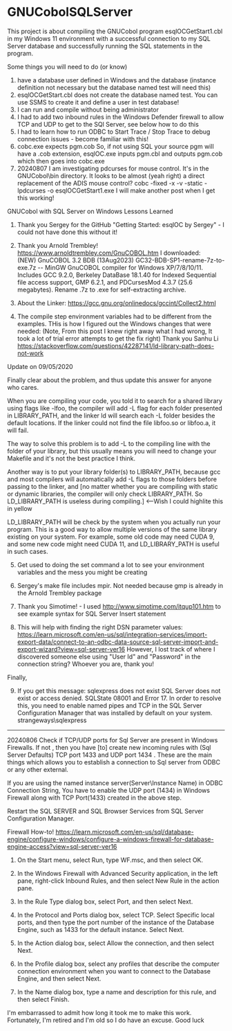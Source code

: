 # GNUCobolSQLServer

This project is about compiling the GNUCobol program esqlOCGetStart1.cbl in my Windows 11 environment with a successful connection to my SQL Server database and successfully running the SQL statements in the program.

Some things you will need to do (or know)
1.  have a database user defined in Windows and the database (instance definition not necessary but the database named test will need this)
2.  esqlOCGetStart.cbl does not create the database named test.  You can use SSMS to create it and define a user in test database!
3.  I can run and compile without being administrator
4.  I had to add two inbound rules in the Windows Defender firewall to allow TCP and UDP to get to the SQl Server, see below how to do this
5.  I had to learn how to run ODBC to Start Trace / Stop Trace to debug connection issues -  become familiar with this!
6.  cobc.exe expects pgm.cob  So, if not using SQL your source pgm will have a .cob extension, esqlOC.exe inputs pgm.cbl and outputs pgm.cob which then goes into cobc.exe
7.  20240807 I am investigating pdcurses for mouse control.  It's in the GNUCobol\bin directory.  It looks to be almost (yeah right) a direct replacement of the ADIS mouse control?  cobc -fixed -x -v -static -lpdcurses -o esqlOCGetStart1.exe  I will make another post when I get this working!

 
GNUCobol with SQL Server on Windows
Lessons Learned
1. Thank you Sergey for the GitHub "Getting Started: esqlOC by Sergey" - I could not have done this without it!

2. Thank you Arnold Trembley!  https://www.arnoldtrembley.com/GnuCOBOL.htm
   I downloaded:  
(NEW) GnuCOBOL 3.2 BDB (13Aug2023) GC32-BDB-SP1-rename-7z-to-exe.7z -- MinGW GnuCOBOL compiler for Windows XP/7/8/10/11. Includes GCC 9.2.0, Berkeley DataBase 18.1.40 for Indexed Sequential file access support, GMP 6.2.1, and PDCursesMod 4.3.7 (25.6 megabytes). Rename .7z to .exe for self-extracting archive.

3. About the Linker:   https://gcc.gnu.org/onlinedocs/gccint/Collect2.html

4. The compile step environment variables had to be different from the examples.  THis is how I figured out the Windows changes that were needed:  (Note, From this post I knew right away what I had wrong, It took a lot of trial error attempts to get the fix right)
Thank you Sanhu Li
https://stackoverflow.com/questions/42287141/ld-library-path-does-not-work

Update on 09/05/2020

Finally clear about the problem, and thus update this answer for anyone who cares.

When you are compiling your code, you told it to search for a shared library using flags like -lfoo, the compiler will add -L flag for each folder presented in LIBRARY_PATH, and the linker ld will search each -L folder besides the default locations. If the linker could not find the file libfoo.so or libfoo.a, it will fail.

The way to solve this problem is to add -L to the compiling line with the folder of your library, but this usually means you will need to change your Makefile and it's not the best practice I think.

Another way is to put your library folder(s) to LIBRARY_PATH, because gcc and most compilers will automatically add -L flags to those folders before passing to the linker, and [no matter whether you are compiling with static or dynamic libraries, the compiler will only check LIBRARY_PATH. So LD_LIBRARY_PATH is useless during compiling.]      <--Wish I could highlite this in yellow

LD_LIBRARY_PATH will be check by the system when you actually run your program. This is a good way to allow multiple versions of the same library existing on your system. For example, some old code may need CUDA 9, and some new code might need CUDA 11, and LD_LIBRARY_PATH is useful in such cases.

5. Get used to doing the set command a lot to see your environment variables and the mess you might be creating

6. Sergey's make file includes mpir.  Not needed because gmp is already in the Arnold Trembley package


7. Thank you Simotime! - I used http://www.simotime.com/itqup101.htm to see example syntax for SQL Server Insert statement

8.  This will help with finding the right DSN parameter values: https://learn.microsoft.com/en-us/sql/integration-services/import-export-data/connect-to-an-odbc-data-source-sql-server-import-and-export-wizard?view=sql-server-ver16
However,  I lost track of where I discovered someone else using "User Id" and "Password" in the connection string?  Whoever you are, thank you!

Finally,

9. If you get this message:
sqlexpress does not exist
SQL Server does not exist or access denied.
SQLState 08001 and Error 17.
In order to resolve this, you need to enable named pipes and TCP in the SQL Server Configuration Manager that was installed by default on your system.
strangeways\sqlexpress   
---------------------------------
20240806
Check if TCP/UDP ports for Sql Server are present in Windows Firewalls. If not , then you have [to] create new incoming rules with (Sql Server Defaults) TCP port 1433 and UDP port 1434 . These are the main things which allows you to establish a connection to Sql server from ODBC or any other external.

If you are using the named instance server(Server\Instance Name) in ODBC Connection String, You have to enable the UDP port (1434) in Windows Firewall along with TCP Port(1433) created in the above step.

Restart the SQL SERVER and SQL Browser Services from SQL Server Configuration Manager.


Firewall How-to!
https://learn.microsoft.com/en-us/sql/database-engine/configure-windows/configure-a-windows-firewall-for-database-engine-access?view=sql-server-ver16

1. On the Start menu, select Run, type WF.msc, and then select OK.

2. In the Windows Firewall with Advanced Security application, in the left pane, right-click Inbound Rules, and then select New Rule in the action pane.

3. In the Rule Type dialog box, select Port, and then select Next.

4. In the Protocol and Ports dialog box, select TCP. Select Specific local ports, and then type the port number of the instance of the Database Engine, such as 1433 for the default instance. Select Next.

5. In the Action dialog box, select Allow the connection, and then select Next.

6. In the Profile dialog box, select any profiles that describe the computer connection environment when you want to connect to the Database Engine, and then select Next.

7. In the Name dialog box, type a name and description for this rule, and then select Finish.



I'm embarrassed to admit how long it took me to make this work.  Fortunately, I'm retired and I'm old so I do have an excuse.  Good luck




